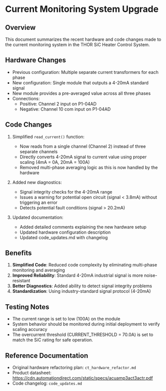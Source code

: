 # Current Monitoring System Upgrade

## Overview

This document summarizes the recent hardware and code changes made to the current monitoring system in the THOR SiC Heater Control System.

## Hardware Changes

- Previous configuration: Multiple separate current transformers for each phase
- New configuration: Single module that outputs a 4-20mA standard signal
- New module provides a pre-averaged value across all three phases
- Connections:
  - Positive: Channel 2 input on P1-04AD
  - Negative: Channel 10 com input on P1-04AD

## Code Changes

1. Simplified `read_current()` function:

   - Now reads from a single channel (Channel 2) instead of three separate channels
   - Directly converts 4-20mA signal to current value using proper scaling (4mA = 0A, 20mA = 100A)
   - Removed multi-phase averaging logic as this is now handled by the hardware

2. Added new diagnostics:

   - Signal integrity checks for the 4-20mA range
   - Issues a warning for potential open circuit (signal < 3.8mA) without triggering an error
   - Detects potential fault conditions (signal > 20.2mA)

3. Updated documentation:
   - Added detailed comments explaining the new hardware setup
   - Updated hardware configuration description
   - Updated code_updates.md with changelog

## Benefits

1. **Simplified Code**: Reduced code complexity by eliminating multi-phase monitoring and averaging
2. **Improved Reliability**: Standard 4-20mA industrial signal is more noise-resistant
3. **Better Diagnostics**: Added ability to detect signal integrity problems
4. **Standardization**: Using industry-standard signal protocol (4-20mA)

## Testing Notes

- The current range is set to low (100A) on the module
- System behavior should be monitored during initial deployment to verify scaling accuracy
- The overcurrent threshold (CURRENT_THRESHOLD = 70.0A) is set to match the SiC rating for safe operation.

## Reference Documentation

- Original hardware refactoring plan: `ct_hardware_refactor.md`
- Product datasheet: <https://cdn.automationdirect.com/static/specs/acuamp3act3actr.pdf>
- Code changelog: `code_updates.md`

